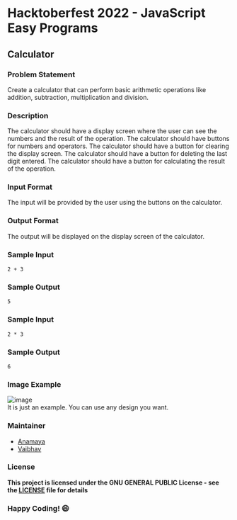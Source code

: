 # Hacktoberfest 2022 - JavaScript Easy Programs

## Calculator 

### Problem Statement
Create a calculator that can perform basic arithmetic operations like addition, subtraction, multiplication and division.

### Description
The calculator should have a display screen where the user can see the numbers and the result of the operation. The calculator should have buttons for numbers and operators. The calculator should have a button for clearing the display screen. The calculator should have a button for deleting the last digit entered. The calculator should have a button for calculating the result of the operation.

### Input Format
The input will be provided by the user using the buttons on the calculator.

### Output Format
The output will be displayed on the display screen of the calculator.

### Sample Input
```
2 + 3
```

### Sample Output
```
5
```

### Sample Input
```
2 * 3
```

### Sample Output
```
6
```

### Image Example
![image](https://www.gannett-cdn.com/-mm-/44bfc3fcd10e5c0daf6d572135a085c5ee2ce5e6/c=0-0-638-850/local/-/media/2017/05/05/USATODAY/USATODAY/636295804586832075-calculator.jpg?width=300&height=400&fit=crop&format=pjpg&auto=webp)
<br>It is just an example. You can use any design you want.


### Maintainer
- [Anamaya](https://www.linkedin.com/in/anamaya1729/)
- [Vaibhav](https://https://www.linkedin.com/in/vaibhava17/)

### License
**This project is licensed under the GNU GENERAL PUBLIC License - see the [LICENSE](../LICENSE) file for details**

### Happy Coding! :smile: